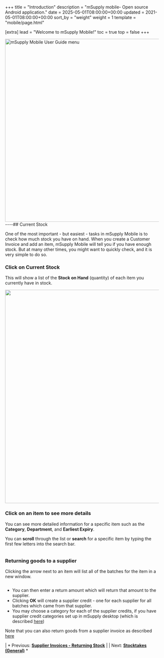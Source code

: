 +++
title = "Introduction"
description = "mSupply mobile- Open source Android application."
date = 2025-05-01T08:00:00+00:00
updated = 2021-05-01T08:00:00+00:00
sort_by = "weight"
weight = 1
template = "mobile/page.html"

[extra]
lead = "Welcome to mSupply Mobile!"
toc = true
top = false
+++

[<img src="/_media/banner_mobile_userguide.png?w=600&amp;tok=9b9def" class="media" loading="lazy" title="mSupply Mobile User Guide menu" alt="mSupply Mobile User Guide menu" width="600" />](/en:mobile:user_guide)
----## Current Stock

One of the most important - but easiest - tasks in mSupply Mobile is to check how much stock you have on hand. When you create a Customer Invoice and add an item, mSupply Mobile will tell you if you have enough stock. But at many other times, you might want to quickly check, and it is very simple to do so.

### Click on Current Stock

This will show a list of the **Stock on Hand** (quantity) of each item you currently have in stock. 

[<img src="/_media/mobile:020currentstock.jpg?w=700&amp;tok=2b387d" class="mediacenter" loading="lazy" alt="" width="700" />](/_detail/mobile:020currentstock.jpg?id=en%3Amobile%3Auser_guide%3Acurrent_stock)

### Click on an item to see more details

You can see more detailed information for a specific item such as the **Category**, **Department**, and **Earliest Expiry**.

You can **scroll** through the list or **search** for a specific item by typing the first few letters into the search bar.

[<img src="/_media/en:mobile:user_guide:pasted:20200312-021719.png" class="media" loading="lazy" alt="" />](/_detail/en:mobile:user_guide:pasted:20200312-021719.png?id=en%3Amobile%3Auser_guide%3Acurrent_stock)

### Returning goods to a supplier

Clicking the arrow next to an item will list all of the batches for the item in a new window.

[<img src="/_media/en:mobile:user_guide:pasted:20200312-025042.png" class="media" loading="lazy" alt="" />](/_detail/en:mobile:user_guide:pasted:20200312-025042.png?id=en%3Amobile%3Auser_guide%3Acurrent_stock)

  * You can then enter a return amount which will return that amount to the supplier.
  * Clicking **OK** will create a supplier credit - one for each supplier for all batches which came from that supplier.
  * You may choose a category for each of the supplier credits, if you have supplier credit categories set up in mSupply desktop (which is described [here](https://docs.msupply.org.nz/other_stuff:transaction_categories))

Note that you can also return goods from a supplier invoice as described [here](/en:mobile:user_guide:supplier_invoices_returns)

|  *  Previous:  **[Supplier Invoices - Returning Stock](/en:mobile:user_guide:supplier_invoices_returns)** | | Next: **[Stocktakes (General)](/en:mobile:user_guide:stocktakes)** *  

